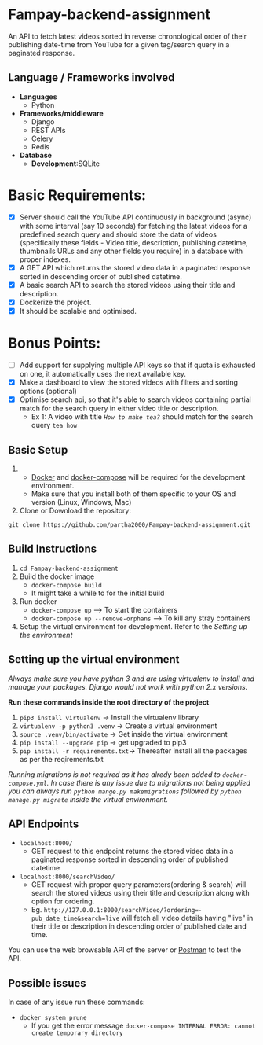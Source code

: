 # Fampay-backend-assignment
An API to fetch latest videos sorted in reverse chronological order of their publishing date-time from YouTube for a given tag/search query in a paginated response.

## Language / Frameworks involved
* __Languages__
  - Python
* __Frameworks/middleware__
  - Django
  - REST APIs
  - Celery
  - Redis
* __Database__
  - __Development__:SQLite
# Basic Requirements:

- [X] Server should call the YouTube API continuously in background (async) with some interval (say 10 seconds) for fetching the latest videos for a predefined search query and should store the data of videos (specifically these fields - Video title, description, publishing datetime, thumbnails URLs and any other fields you require) in a database with proper indexes.
- [X] A GET API which returns the stored video data in a paginated response sorted in descending order of published datetime.
- [X] A basic search API to search the stored videos using their title and description.
- [X] Dockerize the project.
- [X] It should be scalable and optimised.

# Bonus Points:

- [ ] Add support for supplying multiple API keys so that if quota is exhausted on one, it automatically uses the next available key.
- [X] Make a dashboard to view the stored videos with filters and sorting options (optional)
- [X] Optimise search api, so that it's able to search videos containing partial match for the search query in either video title or description.
    - Ex 1: A video with title *`How to make tea?`* should match for the search query `tea how`

## Basic Setup

1. - [Docker](https://docs.docker.com/get-docker/) and [docker-compose](https://docs.docker.com/compose/install/) will be required for the development environment.
   - Make sure that you install both of them specific to your OS and version (Linux, Windows, Mac)
2. Clone or Download the repository:

  ```shell
  git clone https://github.com/partha2000/Fampay-backend-assignment.git
  ```

## Build Instructions
1. `cd Fampay-backend-assignment`
2. Build the docker image
   - `docker-compose build`
   - It might take a while to for the initial build
3. Run docker 
    - `docker-compose up` --> To start the containers
    -  `docker-compose up --remove-orphans`  --> To kill any stray containers
4. Setup the virtual environment for development. Refer to the *Setting up the environment*
## Setting up the virtual environment
_Always make sure you have python 3 and are using virtualenv to install and manage your packages. Django would not work with python 2.x versions._

__Run these commands inside the root directory of the project__
1. `pip3 install virtualenv`		-> Install the virtualenv library
2. `virtualenv -p python3 .venv`	-> Create a virtual environment
3. `source .venv/bin/activate`		-> Get inside the virtual environment
4. `pip install --upgrade pip`		-> get upgraded to pip3
5. `pip install -r requirements.txt`-> Thereafter install all the packages as per the reqirements.txt
   
_Running migrations is not required as it has alredy been added to `docker-compose.yml`. In case there is any issue due to migrations 
   not being applied you can always run `python mange.py makemigrations` followed by `python manage.py migrate` inside the 
   virtual environment._

## API Endpoints
- `localhost:8000/`
  -  GET request to this endpoint returns the stored video data in a paginated response sorted in descending order of published datetime
- `localhost:8000/searchVideo/`
  - GET request with proper query parameters(ordering & search) will search the stored videos using their title and description along with option for ordering.
  - Eg. `http://127.0.0.1:8000/searchVideo/?ordering=-pub_date_time&search=live` will fetch all video details having "live" in their title or description in descending order of published date and time.

You can use the web browsable API of the server or [Postman](https://www.postman.com/) to test the API.

## Possible issues
In case of any issue run these commands:
- `docker system prune` 
  - If you get the error message `docker-compose INTERNAL ERROR: cannot create temporary directory`